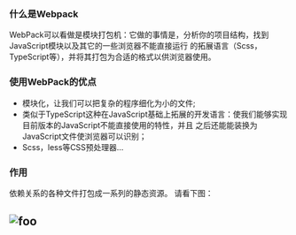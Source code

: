 ### 什么是Webpack
WebPack可以看做是模块打包机：它做的事情是，分析你的项目结构，找到JavaScript模块以及其它的一些浏览器不能直接运行
的拓展语言（Scss，TypeScript等），并将其打包为合适的格式以供浏览器使用。
### 使用WebPack的优点
* 模块化，让我们可以把复杂的程序细化为小的文件;
* 类似于TypeScript这种在JavaScript基础上拓展的开发语言：使我们能够实现目前版本的JavaScript不能直接使用的特性，并且 之后还能能装换为JavaScript文件使浏览器可以识别；
* Scss，less等CSS预处理器…
### 作用
依赖关系的各种文件打包成一系列的静态资源。 请看下图：
## <img :src="$withBase('/img/wb1.png')" alt="foo"> 